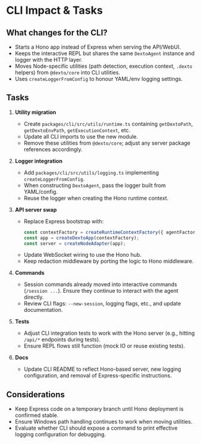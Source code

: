 # CLI Impact & Tasks

## What changes for the CLI?
- Starts a Hono app instead of Express when serving the API/WebUI.
- Keeps the interactive REPL but shares the same `DextoAgent` instance and logger with the HTTP layer.
- Moves Node-specific utilities (path detection, execution context, `.dexto` helpers) from `@dexto/core` into CLI utilities.
- Uses `createLoggerFromConfig` to honour YAML/env logging settings.

## Tasks
1. **Utility migration**
   - Create `packages/cli/src/utils/runtime.ts` containing `getDextoPath`, `getDextoEnvPath`, `getExecutionContext`, etc.
   - Update all CLI imports to use the new module.
   - Remove these utilities from `@dexto/core`; adjust any server package references accordingly.

2. **Logger integration**
   - Add `packages/cli/src/utils/logging.ts` implementing `createLoggerFromConfig`.
   - When constructing `DextoAgent`, pass the logger built from YAML/config.
   - Reuse the logger when creating the Hono runtime context.

3. **API server swap**
   - Replace Express bootstrap with:
     ```ts
     const contextFactory = createRuntimeContextFactory({ agentFactory, logger });
     const app = createDextoApp(contextFactory);
     const server = createNodeAdapter(app);
     ```
   - Update WebSocket wiring to use the Hono hub.
   - Keep redaction middleware by porting the logic to Hono middleware.

4. **Commands**
   - Session commands already moved into interactive commands (`/session ...`). Ensure they continue to interact with the agent directly.
   - Review CLI flags: `--new-session`, logging flags, etc., and update documentation.

5. **Tests**
   - Adjust CLI integration tests to work with the Hono server (e.g., hitting `/api/*` endpoints during tests).
   - Ensure REPL flows still function (mock IO or reuse existing tests).

6. **Docs**
   - Update CLI README to reflect Hono-based server, new logging configuration, and removal of Express-specific instructions.

## Considerations
- Keep Express code on a temporary branch until Hono deployment is confirmed stable.
- Ensure Windows path handling continues to work when moving utilities.
- Evaluate whether CLI should expose a command to print effective logging configuration for debugging.
